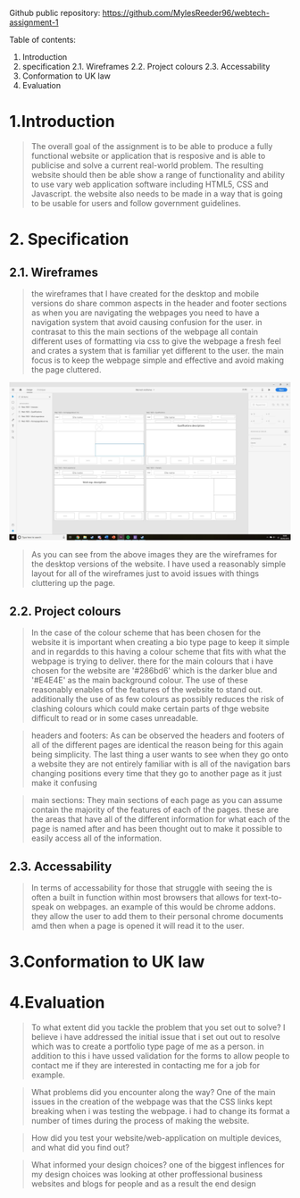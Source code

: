 Github public repository: https://github.com/MylesReeder96/webtech-assignment-1

Table of contents:
1. Introduction
2. specification
    2.1. Wireframes
    2.2. Project colours
    2.3. Accessability
3. Conformation to UK law
4. Evaluation

# 1.Introduction

> The overall goal of the assignment is to be able to produce a fully functional website or application that is resposive and 
is able to publicise and solve a current real-world problem. The resulting website should then be able show a range of functionality
and ability to use vary web application software including HTML5, CSS and Javascript. the website also needs to be made in a 
way that is going to be usable for users and follow government guidelines.

# 2. Specification

## 2.1. Wireframes
> the wireframes that I have created for the desktop and mobile versions do share common aspects in the header and footer sections as
when you are navigating the webpages you need to have a navigation system that avoid causing confusion for the user. in contrasat to
this the main sections of the webpage all contain different uses of formatting via css to give the webpage a fresh feel and 
crates a system that is familiar yet different to the user. the main focus is to keep the webpage simple and effective and avoid
making the page cluttered.

![Desktop wireframes](/assignment1/Images/desktop_image.jpg)

> As you can see from the above images they are the wireframes for the desktop versions of the website. I have used a reasonably
simple layout for all of the wireframes just to avoid issues with things cluttering up the page.

## 2.2. Project colours
> In the case of the colour scheme that has been chosen for the website it is important when creating a bio type page to keep it
simple and in regardds to this having a colour scheme that fits with what the webpage is trying to deliver. there for the main
colours that i have chosen for the website are '#286bd6' which is the darker blue and '#E4E4E' as the main background colour. The
use of these reasonably enables of the features of the website to stand out. additionally the use of as few colours as possibly
reduces the risk of clashing colours which could make certain parts of thge website difficult to read or in some cases unreadable. 

> headers and footers:
As can be observed the headers and footers of all of the different pages are identical the reason being for this again being
simplicity. The last thing a user wants to see when they go onto a website they are not entirely familiar with is all of the 
navigation bars changing positions every time that they go to another page as it just make it confusing

> main sections:
They main sections of each page as you can assume contain the majority of the features of each of the pages. these are the areas
that have all of the different information for what each of the page is named after and has been thought out to make it possible to
easily access all of the information.

## 2.3. Accessability
> In terms of accessability for those that struggle with seeing the is often a built in function within most browsers that allows
for text-to-speak on webpages. an example of this would be chrome addons. they allow the user to add them to their personal chrome
documents amd then when a page is opened it will read it to the user.

# 3.Conformation to UK law


# 4.Evaluation
> To what extent did you tackle the problem that you set out to solve?
I believe i have addressed the initial issue that i set out out to resolve which was to create a portfolio type page of me as a 
person. in addition to this i have ussed validation for the forms to allow people to contact me if they are interested in
contacting me for a job for example.

> What problems did you encounter along the way?
One of the main issues in the creation of the webpage was that the CSS links kept breaking when i was testing the webpage. i had to 
change its format a number of times during the process of making the website.

> How did you test your website/web-application on multiple devices, and what did you find out?

> What informed your design choices?
one of the biggest inflences for my design choices was looking at other proffessional business websites and blogs for people and as
a result the end design
